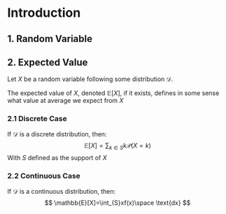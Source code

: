 # Introduction

## 1. Random Variable







## 2. Expected Value

Let $X$ be a random variable following some distribution $\mathcal{D}.$ 

The expected value of $X$, denoted $\mathbb{E}[X]$, if it exists, defines in some sense what value at average we expect from $X$



### 2.1 Discrete Case

If $\mathcal{D}$ is a discrete distribution, then:
$$
\mathbb{E}[X]=\sum_{k\in S}k\mathcal{P}(X=k)
$$
With $S$ defined as the support of $X$



### 2.2 Continuous Case

If $\mathcal{D}$ is a continuous distribution, then:
$$
\mathbb{E}[X]=\int_{S}xf(x)\space \text{dx}
$$
